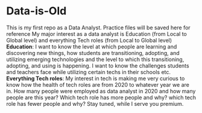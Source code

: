 # Data-is-Old
This is my first repo as a Data Analyst. Practice files will be saved here for reference
My major interest as a data analyst is Education (from Local to Global level) and everything Tech roles (from Local to Global level)
  **Education**: I want to know the level at which people are learning and discovering new things, how students are transitioning, adopting, and utilizing  emerging technologies and the level to which this transitioning, adopting, and using is happening. I want to know the challenges students and teachers face while utilizing certain techs in their schools etc.
  **Everything Tech roles**: My interest in tech is making me very curious to know how the health of tech roles are from 2020 to whatever year we are in. How many people were employed as data analyst in 2020 and how many people are this year? Which tech role has more people and why? which tech role has fewer people and why?
Stay tuned, while I serve you premium.
